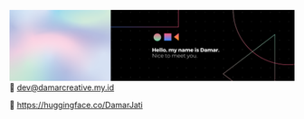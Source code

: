 ![enter image description here](https://raw.githubusercontent.com/Damarcreative/Damarcreative/8b58be6b09be4c2870c0128e456bff16a5e96930/MyBanner.svg) 
📧 dev@damarcreative.my.id

🤗 https://huggingface.co/DamarJati
